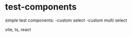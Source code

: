 # test-components

simple test components:
  -custom select
  -custom multi select



vite, ts, react
